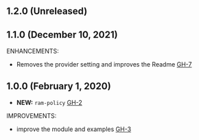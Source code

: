 ## 1.2.0 (Unreleased)
## 1.1.0 (December 10, 2021)

ENHANCEMENTS:

- Removes the provider setting and improves the Readme [GH-7](https://github.com/terraform-alicloud-modules/terraform-alicloud-ram-policy/pull/7)

## 1.0.0 (February 1, 2020)

- **NEW:** `ram-policy` [GH-2](https://github.com/terraform-alicloud-modules/terraform-alicloud-ram-policy/pull/2)

IMPROVEMENTS:

- improve the module and examples [GH-3](https://github.com/terraform-alicloud-modules/terraform-alicloud-ram-policy/pull/3)
